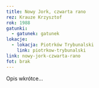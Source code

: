 ```yaml
---
title: Nowy Jork, czwarta rano
rez: Krauze Krzysztof
rok: 1988
gatunki: 
  - gatunek: gatunek
lokacje:
  - lokacja: Piotrków Trybunalski
    link: piotrkow-trybunalski
link: nowy-jork-czwarta-rano
fot: brak
---
```

Opis wkrótce…